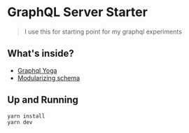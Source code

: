 # GraphQL Server Starter

> I use this for starting point for my graphql experiments

## What's inside?

- [Graphql Yoga](https://github.com/graphcool/graphql-yoga)
- [Modularizing schema](https://www.apollographql.com/docs/graphql-tools/generate-schema.html#modularizing)

## Up and Running

```bash
yarn install
yarn dev
```

